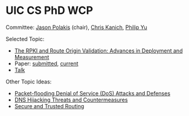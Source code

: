 # UIC CS PhD WCP

Committee: [Jason Polakis](https://www.cs.uic.edu/~polakis/) (chair),
[Chris Kanich](https://www.cs.uic.edu/~ckanich/),
[Philip Yu](https://www.cs.uic.edu/PSYu/)

Selected Topic:

* [The RPKI and Route Origin Validation: Advances in Deployment and Measurement](rpki.md)
* Paper: [submitted](paper/rpki-201902261114.pdf), [current](paper/wcp.pdf)
* [Talk](talk/wcp.pdf)

Other Topic Ideas:

* [Packet-flooding Denial of Service (DoS) Attacks and Defenses](ddos.md)
* [DNS Hijacking Threats and Countermeasures](dns.md)
* [Secure and Trusted Routing](routing.md)
